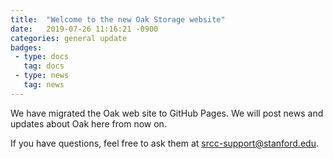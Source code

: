 ```yaml
---
title:  "Welcome to the new Oak Storage website"
date:   2019-07-26 11:16:21 -0900
categories: general update
badges:
 - type: docs
   tag: docs
 - type: news
   tag: news
---
```


We have migrated the Oak web site to GitHub Pages. We will post news and updates about Oak here from now on.

If you have questions, feel free to ask them at [srcc-support@stanford.edu](mailto:srcc-support@stanford.edu?subject=Question%20About%20Oak%20Storage).
